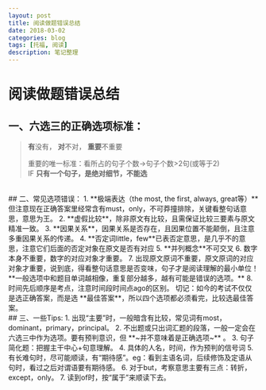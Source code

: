 ```yaml
---
layout: post
title: 阅读做题错误总结
date: 2018-03-02
categories: blog
tags: [托福, 阅读]
description: 笔记整理
---
```

# 阅读做题错误总结
## 一、六选三的正确选项标准：
> **有**没有， **对**不对， **重要**不重要  
>   
> 重要的唯一标准：看所占的句子个数→句子个数\>2句(或等于2)  
>                                 IF **只有一个句子，是绝对细节，不能选**
</br>
## 二、常见选项错误：
1. **极端表达（the most, the first, always, great等）**但注意现在正确答案里经常含有must，only，不可莽撞排除，关键看整句话意思，意思为王。
2. **虚假比较**，除非原文有比较，且需保证比较三要素与原文精准一致。
3. **因果关系**，因果关系是否存在，且因果位置不能颠倒，且注意多重因果关系的传递。
4. **否定词little，few**已表否定意思，是几乎不的意思，注意它们后面的否定对象在原文是否有对应
5. **并列概念**不可交叉
6. 数字本身不重要，数字的对应对象才重要。
7. 出现原文原词不重要，原文原词的对应对象才重要，说到底，得看整句话意思是否变味，句子才是阅读理解的最小单位！ **一般选项中和题目单词越相像，重复部分越多，越有可能是错误的选项。**
8. 时间先后顺序是考点，注意时间段时间点ago的区别。
   切记：如今的考试不仅仅是选正确答案，而是选 **最佳答案**，所以四个选项都必须看完，比较选最佳答案。
</br>
## 三、一些Tips:
1. 出现“主要”时，一般暗含有比较，常见词有most，dominant，primary，principal。
2. 不出题或只出词汇题的段落，一般一定会在六选三中作为选项。要有预判意识，但 **~并不意味着是正确选项~** 。
3. 句子简化题：把握主干中心+句意理解。
4. 具体的人名，时间，作为预判的信号词
5. 有长难句时，尽可能顺读，有“期待感”。eg：看到主语名词，后续修饰及定语从句时，看过之后对谓语要有期待感。
6. 对于but，考察意思主要有三点：转折，except，only。
7. 读到of时，按“属于”来顺读下去。
